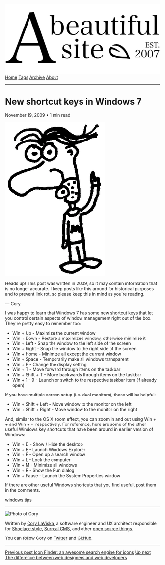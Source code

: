 <a href="../../index.html" class="header-link"><img src="../../images/logos/wordmark.svg" alt="A Beautiful Site" class="wordmark" /></a> <a href="../../index.html" class="nav-item">Home</a> <a href="../../tags/index.html" class="nav-item">Tags</a> <a href="../index.html" class="nav-item">Archive</a> <a href="../../about/index.html" class="nav-item">About</a>

---

# New shortcut keys in Windows 7

November 19, 2009 • 1 min read

![A drawing of a cartoon man pointing upwards](../../images/artwork/pointer.gif)

Heads up! This post was written in 2009, so it may contain information that is no longer accurate. I keep posts like this around for historical purposes and to prevent link rot, so please keep this in mind as you're reading.

— Cory

I was happy to learn that Windows 7 has some new shortcut keys that let you control certain aspects of window management right out of the box.  They're pretty easy to remember too:

- Win + Up - Maximize the current window
- Win + Down - Restore a maximized window, otherwise minimize it
- Win + Left - Snap the window to the left side of the screen
- Win + Right - Snap the window to the right side of the screen
- Win + Home - Minimize all except the current window
- Win + Space - Temporarily make all windows transparent
- Win + P - Change the display setting
- Win + T - Move forward through items on the taskbar
- Win + Shift + T - Move backwards through items on the taskbar
- Win + 1 - 9 - Launch or switch to the respective taskbar item (if already open)

If you have multiple screen setup (i.e. dual monitors), these will be helpful:

- Win + Shift + Left - Move window to the monitor on the left
- Win + Shift + Right - Move window to the monitor on the right

And, similar to the OS X zoom effect, you can zoom in and out using Win + + and Win + -  respectively. For reference, here are some of the other useful Windows key shortcuts that have been around in earlier version of Windows:

- Win + D - Show / Hide the desktop
- Win + E - Launch Windows Explorer
- Win + F - Open up a search window
- Win + L - Lock the computer
- Win + M - Minimize all windows
- Win + R - Show the Run dialog
- Win + Pause - Launch the System Properties window

If there are other useful Windows shortcuts that you find useful, post them in the comments.

<a href="../../tags/windows/index.html" class="post-tag">windows</a> <a href="../../tags/tips/index.html" class="post-tag">tips</a>

---

<img src="http://0.gravatar.com/avatar/bf1b3b95fd5b096a3592247c29667b33?s=512" alt="Photo of Cory" class="avatar avatar-small" />

Written by [Cory LaViska](../../index-4.html), a software engineer and UX architect responsible for [Shoelace.style](https://shoelace.style/), [Surreal CMS](https://www.surrealcms.com/), and other [open source things](https://github.com/claviska).

You can follow Cory on [Twitter](https://twitter.com/claviska) and [GitHub](https://github.com/claviska).

---

<a href="../icon-finder-an-awesome-search-engine-for-icons/index.html" class="post-nav-previous"><span class="small">Previous post</span> Icon Finder: an awesome search engine for icons</a> <a href="../the-difference-between-web-designers-and-web-developers/index.html" class="post-nav-next"><span class="small">Up next</span> The difference between web designers and web developers</a>
